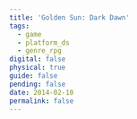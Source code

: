 ```yaml
---
title: 'Golden Sun: Dark Dawn'
tags:
  - game
  - platform_ds
  - genre_rpg
digital: false
physical: true
guide: false
pending: false
date: 2014-02-10
permalink: false
---
```

